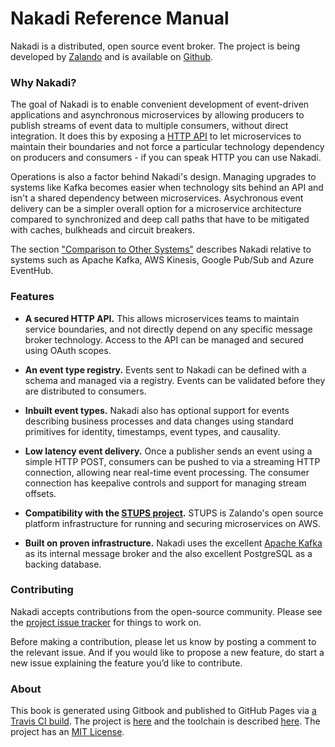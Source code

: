 # Nakadi Reference Manual


Nakadi is a distributed, open source event broker. The project is being developed by [Zalando](https://zalando.github.io/) and is available on [Github](https://github.com/zalando/nakadi). 

### Why Nakadi?

The goal of Nakadi is to enable convenient development of event-driven applications and asynchronous microservices by allowing producers to publish streams of event data to multiple consumers, without direct integration. It does this by exposing a [HTTP API](/api/nakadi-event-bus-api.yaml) to let microservices to maintain their boundaries and not force a particular technology dependency on producers and consumers - if you can speak HTTP you can use Nakadi.

Operations is also a factor behind Nakadi's design. Managing upgrades to systems like Kafka becomes easier when technology sits behind an API and isn't a shared dependency between microservices. Asychronous event delivery can be a simpler overall option for a microservice architecture compared to synchronized and deep call paths that have to be mitigated with caches, bulkheads and circuit breakers. 

The section ["Comparison to Other Systems"](./docs/using/comparison.html) describes Nakadi relative to systems such as Apache Kafka, AWS Kinesis, Google Pub/Sub and Azure EventHub.

### Features

- **A secured HTTP API.** This allows microservices teams to maintain service boundaries, and not directly depend on any specific message broker technology. Access to the API can be managed and secured using OAuth scopes.

- **An event type registry.** Events sent to Nakadi can be defined with a schema and managed via a registry. Events can be validated before they are distributed to consumers.
 
- **Inbuilt event types.** Nakadi also has optional support for events describing business processes and data changes using standard primitives for identity, timestamps, event types, and causality. 

-  **Low latency event delivery.** Once a publisher sends an event using a simple HTTP POST, consumers can be pushed to via a streaming HTTP connection, allowing near real-time event processing. The consumer connection has keepalive controls and support for managing stream offsets. 

- **Compatibility with the [STUPS project](https://stups.io/).** STUPS is Zalando's open source platform infrastructure for running and securing microservices on AWS.

- **Built on proven infrastructure.** Nakadi uses the excellent [Apache Kafka](http://kafka.apache.org/) as its internal message broker and the also excellent PostgreSQL as a backing database. 

### Contributing
 
Nakadi accepts contributions from the open-source community. Please see the 
 [project issue tracker](https://github.com/zalando/nakadi/issues) for things to work on.
 
Before making a contribution, please let us know by posting a comment to the relevant issue. And if you would like to propose a new feature, do start a new issue explaining the feature you’d like to contribute.

### About

This book is generated using Gitbook and published to GitHub Pages via [a Travis CI build](https://travis-ci.org/zalando/nakadi-manual). The project is [here](https://github.com/zalando/nakadi-manual) and the toolchain is described [here](https://github.com/zalando/nakadi-manual/blob/master/HOWTO.md). The project has an [MIT License](https://github.com/zalando/nakadi-manual/blob/master/LICENSE).